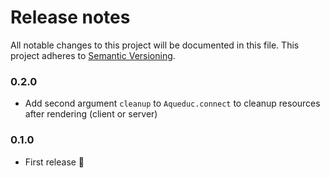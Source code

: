 # Release notes
All notable changes to this project will be documented in this file.
This project adheres to [Semantic Versioning](http://semver.org/).

### 0.2.0

- Add second argument `cleanup` to `Aqueduc.connect` to cleanup resources after rendering (client or server)

### 0.1.0

- First release 🌈
